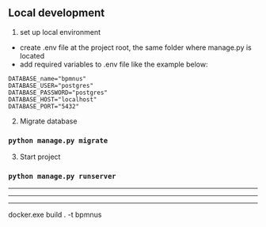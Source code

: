 
## Local development

1. set up local environment

- create .env file at the project root, the same folder where manage.py is located
- add required variables to .env file like the example below:
```
DATABASE_name="bpmnus"
DATABASE_USER="postgres"
DATABASE_PASSWORD="postgres"
DATABASE_HOST="localhost"
DATABASE_PORT="5432"
```
2. Migrate database
### ```python manage.py migrate```
3. Start project
### ```python manage.py runserver```



----
----
----




docker.exe build . -t bpmnus 

